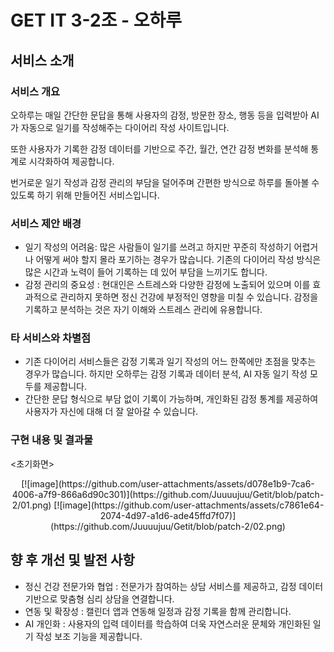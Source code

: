 # GET IT 3-2조 - 오하루 

## 서비스 소개
### 서비스 개요
오하루는 매일 간단한 문답을 통해 사용자의 감정, 방문한 장소, 행동 등을 입력받아 AI가 자동으로 일기를 작성해주는 다이어리 작성 사이트입니다.
<p>또한 사용자가 기록한 감정 데이터를 기반으로 주간, 월간, 연간 감정 변화를 분석해 통계로 시각화하여 제공합니다.</p>
번거로운 일기 작성과 감정 관리의 부담을 덜어주며 간편한 방식으로 하루를 돌아볼 수 있도록 하기 위해 만들어진 서비스입니다.

### 서비스 제안 배경
- 일기 작성의 어려움: 많은 사람들이 일기를 쓰려고 하지만 꾸준히 작성하기 어렵거나 어떻게 써야 할지 몰라 포기하는 경우가 많습니다.
  기존의 다이어리 작성 방식은 많은 시간과 노력이 들어 기록하는 데 있어 부담을 느끼기도 합니다.
- 감정 관리의 중요성 : 현대인은 스트레스와 다양한 감정에 노출되어 있으며 이를 효과적으로 관리하지 못하면 정신 건강에 부정적인 영향을 미칠 수 있습니다.
  감정을 기록하고 분석하는 것은 자기 이해와 스트레스 관리에 유용합니다.

### 타 서비스와 차별점
- 기존 다이어리 서비스들은 감정 기록과 일기 작성의 어느 한쪽에만 초점을 맞추는 경우가 많습니다.
  하지만 오하루는 감정 기록과 데이터 분석, AI 자동 일기 작성 모두를 제공합니다.
- 간단한 문답 형식으로 부담 없이 기록이 가능하며, 개인화된 감정 통계를 제공하여 사용자가 자신에 대해 더 잘 알아갈 수 있습니다.

### 구현 내용 및 결과물
<초기화면>
<div align=center>
[![image](https://github.com/user-attachments/assets/d078e1b9-7ca6-4006-a7f9-866a6d90c301)](https://github.com/Juuuujuu/Getit/blob/patch-2/01.png)
[![image](https://github.com/user-attachments/assets/c7861e64-2074-4d97-a1d6-ade45ffd7f07)](https://github.com/Juuuujuu/Getit/blob/patch-2/02.png)
</div>

## 향 후 개선 및 발전 사항
- 정신 건강 전문가와 협업 : 전문가가 참여하는 상담 서비스를 제공하고, 감정 데이터 기반으로 맞춤형 심리 상담을 연결합니다.
- 연동 및 확장성 : 캘린더 앱과 연동해 일정과 감정 기록을 함께 관리합니다.
- AI 개인화 : 사용자의 입력 데이터를 학습하여 더욱 자연스러운 문체와 개인화된 일기 작성 보조 기능을 제공합니다.
